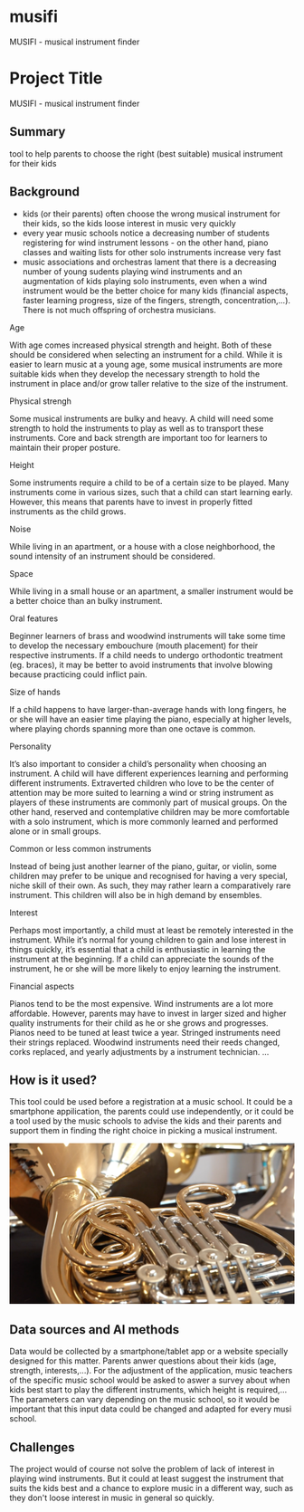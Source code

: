 # musifi
MUSIFI - musical instrument finder
<!-- This is the markdown template for the final project of the Building AI course, 
created by Reaktor Innovations and University of Helsinki. 
Copy the template, paste it to your GitHub README and edit! -->

# Project Title

MUSIFI - musical instrument finder

## Summary

tool to help parents to choose the right (best suitable) musical instrument for their kids


## Background

* kids (or their parents) often choose the wrong musical instrument for their kids, so the kids loose interest in music very quickly
* every year music schools notice a decreasing number of students registering for wind instrument lessons - on the other hand, piano classes and waiting lists for other solo instruments increase very fast 
* music associations and orchestras lament that there is a decreasing number of young sudents playing wind instruments and an augmentation of kids playing solo instruments, even when a wind instrument would be the better choice for many kids (financial aspects, faster learning progress, size of the fingers, strength, concentration,...). There is not much offspring of orchestra musicians.

Age

With age comes increased physical strength and height. Both of these should be considered when selecting an instrument for a child. While it is easier to learn music at a young age, some musical instruments are more suitable kids when they develop the necessary strength to hold the instrument in place and/or grow taller relative to the size of the instrument.

Physical strengh

Some musical instruments are bulky and heavy. A child will need some strength to hold the instruments to play as well as to transport these instruments. Core and back strength are important too for learners to maintain their proper posture.

Height 

Some instruments require a child to be of a certain size to be played. Many instruments come in various sizes, such that a child can start learning early. However, this means that parents have to invest in properly fitted instruments as the child grows.

Noise

While living in an apartment, or a house with a close neighborhood, the sound intensity of an instrument should be considered.

Space

While living in a small house or an apartment, a smaller instrument would be a better choice than an bulky instrument.

Oral features 

Beginner learners of brass and woodwind instruments will take some time to develop the necessary embouchure (mouth placement) for their respective instruments. If a child needs to undergo orthodontic treatment (eg. braces), it may be better to avoid instruments that involve blowing because practicing could inflict pain.

Size of hands

If a child happens to have larger-than-average hands with long fingers, he or she will have an easier time playing the piano, especially at higher levels, where playing chords spanning more than one octave is common. 

Personality

It’s also important to consider a child’s personality when choosing an instrument. A child will have different experiences learning and performing different instruments. Extraverted children who love to be the center of attention may be more suited to learning a wind or string instrument as players of these instruments are commonly part of musical groups. On the other hand, reserved and contemplative children may be more comfortable with a solo instrument, which is more commonly learned and performed alone or in small groups.

Common or less common instruments 

Instead of being just another learner of the piano, guitar, or violin, some children may prefer to be unique and recognised for having a very special, niche skill of their own. As such, they may rather learn a comparatively rare instrument.
This children will also be in high demand by ensembles. 

Interest

Perhaps most importantly, a child must at least be remotely interested in the instrument. While it’s normal for young children to gain and lose interest in things quickly, it’s essential that a child is enthusiastic in learning the instrument at the beginning. If a child can appreciate the sounds of the instrument, he or she will be more likely to enjoy learning the instrument. 

Financial aspects

Pianos tend to be the most expensive.
Wind instruments are a lot more affordable. However, parents may have to invest in larger sized and higher quality instruments for their child as he or she grows and progresses.
Pianos need to be tuned at least twice a year.
Stringed instruments need their strings replaced.
Woodwind instruments need their reeds changed, corks replaced, and yearly adjustments by a instrument technician.
...


## How is it used?

This tool could be used before a registration at a music school. It could be a smartphone appilication, the parents could use independently, or it could be a tool used by the music schools to advise the kids and their parents and support them in finding the right choice in picking a musical instrument.


<img src="/Screenshot 2021-03-23 at 15.42.50.png" width="600">


## Data sources and AI methods

Data would be collected by a smartphone/tablet app or a website specially designed for this matter. Parents anwer questions about their kids (age, strength, interests,...).
For the adjustment of the application, music teachers of the specific music school would be asked to aswer a survey about when kids best start to play the different instruments, which height is required,... The parameters can vary depending on the music school, so it would be important that this input data could be changed and adapted for every musi school. 

## Challenges

The project would of course not solve the problem of lack of interest in playing wind instruments. But it could at least suggest the instrument that suits the kids best and a chance to explore music in a different way, such as they don't loose interest in music in general so quickly.


